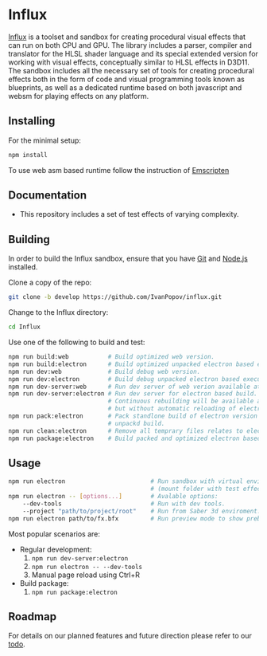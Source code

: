 
# Influx

[Influx](https://github.com/IvanPopov/Influx) is a toolset and sandbox for creating procedural visual effects that can run on both CPU and GPU. The library includes a parser, compiler and translator for the HLSL shader language and its special extended version for working with visual effects, conceptually similar to HLSL effects in D3D11. The sandbox includes all the necessary set of tools for creating procedural effects both in the form of code and visual programming tools known as blueprints, as well as a dedicated runtime based on both javascript and websm for playing effects on any platform.

## Installing

For the minimal setup:

```bash
npm install
```

To use web asm based runtime follow the instruction of [Emscripten](https://emscripten.org/docs/getting_started/downloads.html)

## Documentation

*  This repository includes a set of test effects of varying complexity.

## Building

In order to build the Influx sandbox, ensure that you have [Git](https://git-scm.com/downloads) and [Node.js](https://nodejs.org/) installed.

Clone a copy of the repo:

```bash
git clone -b develop https://github.com/IvanPopov/influx.git
```

Change to the Influx directory:

```bash
cd Influx
```

Use one of the following to build and test:

```bash
npm run build:web           # Build optimized web version.
npm run build:electron      # Build optimized unpacked electron based executable.
npm run dev:web             # Build debug web version.
npm run dev:electron        # Build debug unpacked electron based executable.
npm run dev-server:web      # Run dev server of web verion available at http://localhost:8080.
npm run dev-server:electron # Run dev server for electron based build. 
                            # Continuous rebuilding will be available as for the web version
                            # but without automatic reloading of electron windows.
npm run pack:electron       # Pack standlone build of electron version based on the latest 
                            # unpackd build.
npm run clean:electron      # Remove all temprary files relates to electron builds.
npm run package:electron    # Build packed and optimized electron based executable.
```


## Usage

```bash
npm run electron                        # Run sandbox with virtual enviroment.
                                        # (mount folder with test effects)
npm run electron -- [options...]        # Avalable options:
    --dev-tools                         # Run with dev tools.
    --project "path/to/project/root"    # Run from Saber 3d enviroment. 
npm run electron path/to/fx.bfx         # Run preview mode to show prebuild effect.
```

Most popular scenarios are:

- Regular development:
    1. ```npm run dev-server:electron```
    2. ```npm run electron -- --dev-tools``` 
    3. Manual page reload using Ctrl+R 
- Build package:
    1. ```npm run package:electron```


## Roadmap

For details on our planned features and future direction please refer to our [todo](https://github.com/IvanPopov/influx/blob/develop/todo.md).

